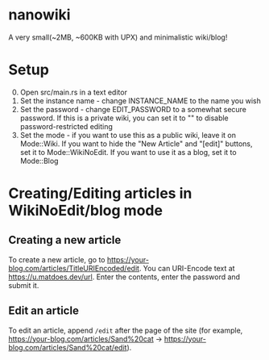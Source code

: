 # nanowiki
A very small(~2MB, ~600KB with UPX) and minimalistic wiki/blog!

# Setup
0. Open src/main.rs in a text editor
1. Set the instance name - change INSTANCE_NAME to the name you wish
2. Set the password - change EDIT_PASSWORD to a somewhat secure password. If this is a private wiki, you can set it to "" to disable password-restricted editing
3. Set the mode - if you want to use this as a public wiki, leave it on Mode::Wiki. If you want to hide the "New Article" and "[edit]" buttons, set it to Mode::WikiNoEdit. If you want to use it as a blog, set it to Mode::Blog

# Creating/Editing articles in WikiNoEdit/blog mode
## Creating a new article
To create a new article, go to https://your-blog.com/articles/TitleURIEncoded/edit. You can URI-Encode text at https://u.matdoes.dev/url. Enter the contents, enter the password and submit it.
## Edit an article
To edit an article, append `/edit` after the page of the site (for example, https://your-blog.com/articles/Sand%20cat -> https://your-blog.com/articles/Sand%20cat/edit).
